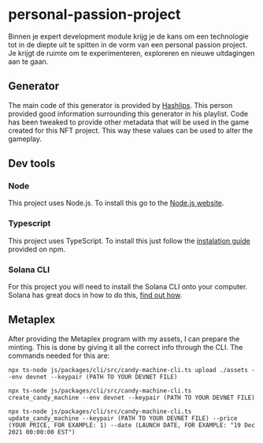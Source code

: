 # personal-passion-project
Binnen je expert development module krijg je de kans om een technologie tot in de diepte uit te spitten in de vorm van een personal passion project. Je krijgt de ruimte om te experimenteren, exploreren en nieuwe uitdagingen aan te gaan.

## Generator
The main code of this generator is provided by [Hashlips](https://www.youtube.com/channel/UC1LV4_VQGBJHTJjEWUmy8nA). This person provided good information surrounding this generator in his playlist. Code has been tweaked to provide other metadata that will be used in the game created for this NFT project. This way these values can be used to alter the gameplay.

## Dev tools
### Node
This project uses Node.js. To install this go to the [Node.js website](https://nodejs.org/en/download/).

### Typescript
This project uses TypeScript. To install this just follow the [instalation guide](https://www.npmjs.com/package/ts-node#installation) provided on npm.

### Solana CLI
For this project you will need to install the Solana CLI onto your computer. Solana has great docs in how to do this, [find out how](https://docs.solana.com/cli/install-solana-cli-tools).

## Metaplex
After providing the Metaplex program with my assets, I can prepare the minting. This is done by giving it all the correct info through the CLI. The commands needed for this are:

```cli
npx ts-node js/packages/cli/src/candy-machine-cli.ts upload ./assets --env devnet --keypair (PATH TO YOUR DEVNET FILE)
```

```CLI
npx ts-node js/packages/cli/src/candy-machine-cli.ts create_candy_machine --env devnet --keypair (PATH TO YOUR DEVNET FILE)
```

```cli
npx ts-node js/packages/cli/src/candy-machine-cli.ts update_candy_machine --keypair (PATH TO YOUR DEVNET FILE) --price (YOUR PRICE, FOR EXAMPLE: 1) --date (LAUNCH DATE, FOR EXAMPLE: "19 Dec 2021 00:00:00 EST")
```